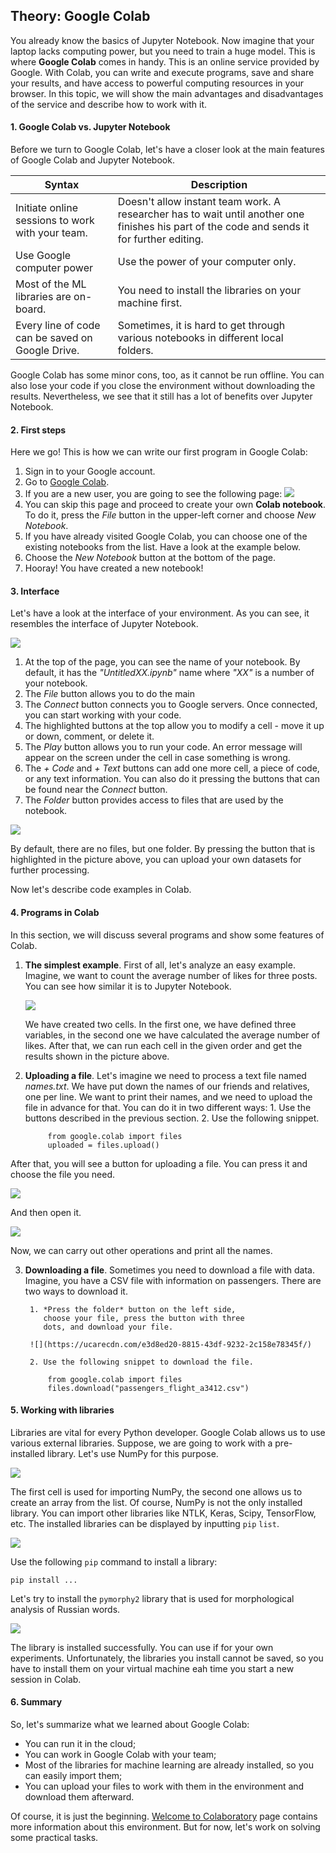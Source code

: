 ## Theory: Google Colab

You already know the basics of Jupyter Notebook. Now
imagine that your laptop lacks computing power, but you 
need to train a huge model. This is where **Google Colab**
comes in handy. This is an online service provided by 
Google. With Colab, you can write and execute programs,
save and share your results, and have access to powerful
computing resources in your browser. In this topic, we will
show the main advantages and disadvantages of the 
service and describe how to work with it.

#### 1. Google Colab vs. Jupyter Notebook
Before we turn to Google Colab, let's have a closer look at 
the main features of Google Colab and Jupyter Notebook.

| Syntax      | Description |
| ----------- | ----------- |
| Initiate online sessions to work with your team. | Doesn't allow instant team work. A researcher has to wait until another one finishes his part of the code and sends it for further editing.|
| Use Google computer power | Use the power of your computer only. |
| Most of the ML libraries are on-board. | You need to install the libraries on your machine first. | 
| Every line of code can be saved on Google Drive. | Sometimes, it is hard to get through various notebooks in different local folders. | 

Google Colab has some minor cons, too, as it cannot be
run offline. You can also lose your code if you close the 
environment without downloading the results.
Nevertheless, we see that it still has a lot of benefits over
Jupyter Notebook.

#### 2. First steps
Here we go! This is how we can write our first program in
Google Colab:

1. Sign in to your Google account.
2. Go to [Google Colab](https://colab.research.google.com/).
3. If you are a new user, you are going to see the 
   following page:
    ![](https://ucarecdn.com/f2d70213-9e1a-4b5b-a4f3-3a6a3e01f82e/)
4. You can skip this page and proceed to create your 
   own **Colab notebook**. To do it, press the *File* button
   in the upper-left corner and choose *New Notebook*.
5. If you have already visited Google Colab, you can
   choose one of the existing notebooks from the list.
   Have a look at the example below.
6. Choose the *New Notebook* button at the bottom of
   the page.
7. Hooray! You have created a new notebook!

#### 3. Interface
Let's have a look at the interface of your environment. As
you can see, it resembles the interface of Jupyter 
Notebook.

![](https://ucarecdn.com/5708a4ab-d3eb-4cab-bbd8-d95261e33311/)

1. At the top of the page, you can see the name of your 
   notebook. By default, it has the *"UntitledXX.ipynb"*
   name where *"XX"* is a number of your notebook.
2. The *File* button allows you to do the main
3. The *Connect* button connects you to Google servers.
   Once connected, you can start working with your 
   code.
4. The highlighted buttons at the top allow you to
   modify a cell - move it up or down, comment, or 
   delete it.
5. The *Play* button allows you to run your code. An
   error message will appear on the screen under the 
   cell in case something is wrong.
6. The *+ Code* and *+ Text* buttons can add one more 
   cell, a piece of code, or any text information. You
   can also do it pressing the buttons that can be 
   found near the *Connect* button.
7. The *Folder* button provides access to files that are
   used by the notebook.

![](https://ucarecdn.com/6e2d20e7-0de9-4ba6-9260-b3f589565112/)

By default, there are no files, but one folder. By pressing 
the button that is highlighted in the picture above, you
can upload your own datasets for further processing.

Now let's describe code examples in Colab.

#### 4. Programs in Colab
In this section, we will discuss several programs and 
show some features of Colab.

1. **The simplest example**. First of all, let's analyze an
   easy example. Imagine, we want to count the 
   average number of likes for three posts. You can see
   how similar it is to Jupyter Notebook.

    ![](https://ucarecdn.com/1e1f6b16-f9a4-4b31-8f2b-dcf31280acef/)

    We have created two cells. In the first one, we have
    defined three variables, in the second one we have
    calculated the average number of likes. After that,
    we can run each cell in the given order and get the 
    results shown in the picture above.
2. **Uploading a file**. Let's imagine we need to process a 
   text file named *names.txt*. We have put down the 
   names of our friends and relatives, one per line. We
   want to print their names, and we need to upload
   the file in advance for that. You can do it in two 
   different ways:
        1. Use the buttons described in the previous
           section.
        2. Use the following snippet.
            
            from google.colab import files
            uploaded = files.upload()

After that, you will see a button for uploading 
a file. You can press it and choose the file you
need.
        
![](https://ucarecdn.com/f31b03c0-d6ea-482d-a1ec-7f333e50c035/)

And then open it.

![](https://ucarecdn.com/54110b02-598c-48d6-a0e0-86f791777fe0/)

Now, we can carry out other operations and print all
the names.

3. **Downloading a file**. Sometimes you need to 
   download a file with data. Imagine, you have a CSV
   file with information on passengers. There are two
   ways to download it.

        1. *Press the folder* button on the left side,
           choose your file, press the button with three
           dots, and download your file.
        
        ![](https://ucarecdn.com/e3d8ed20-8815-43df-9232-2c158e78345f/)
        
        2. Use the following snippet to download the file.
        
            from google.colab import files
            files.download("passengers_flight_a3412.csv")


#### 5. Working with libraries
Libraries are vital for every Python developer. Google
Colab allows us to use various external libraries. Suppose,
we are going to work with a pre-installed library. Let's use
NumPy for this purpose.

![](https://ucarecdn.com/c936b4c8-c3aa-4cb8-881c-d2edc9a0f06d/)

The first cell is used for importing NumPy, the second
one allows us to create an array from the list. Of course,
NumPy is not the only installed library. You can import
other libraries like NTLK, Keras, Scipy, TensorFlow, etc.
The installed libraries can be displayed by inputting `pip`
`list`.

![](https://ucarecdn.com/535820dd-a0b6-4791-bcac-7fcaa7a34660/)

Use the following `pip` command to install a library:

    pip install ...

Let's try to install the `pymorphy2` library that is used for
morphological analysis of Russian words.

![](https://ucarecdn.com/f358f6dd-1691-418a-8595-2471dcc547be/)

The library is installed successfully. You can use if for
your own experiments. Unfortunately, the libraries you
install cannot be saved, so you have to install them on
your virtual machine eah time you start a new session in
Colab.

#### 6. Summary
So, let's summarize what we learned about Google Colab:
- You can run it in the cloud;
- You can work in Google Colab with your team;
- Most of the libraries for machine learning are
  already installed, so you can easily import them;
- You can upload your files to work with them in the 
  environment and download them afterward.

Of course, it is just the beginning. [Welcome to
Colaboratory](https://colab.research.google.com/notebooks/intro.ipynb) page contains more information about this 
environment. But for now, let's work on solving some
practical tasks.
